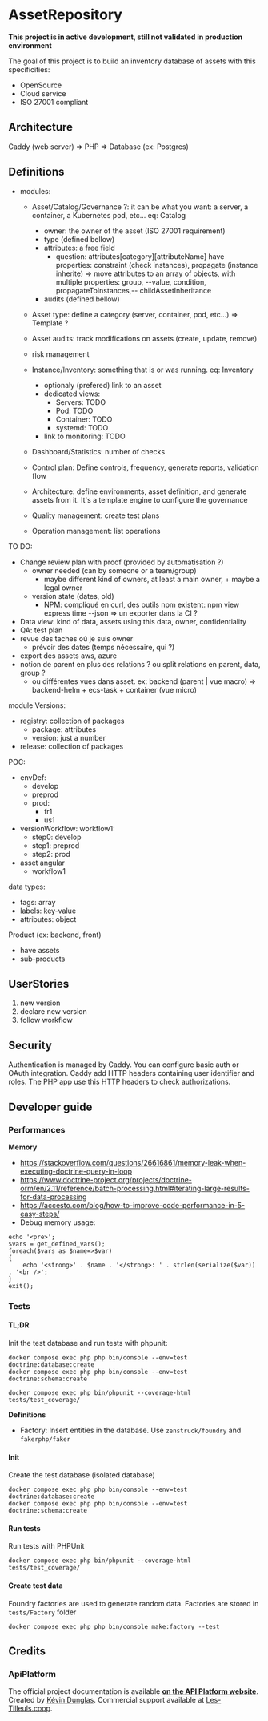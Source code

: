 # AssetRepository

**This project is in active development, still not validated in production environment**

The goal of this project is to build an inventory database of assets with this specificities:
* OpenSource
* Cloud service
* ISO 27001 compliant

## Architecture

Caddy (web server) => PHP => Database (ex: Postgres)


## Definitions

* modules:
  * Asset/Catalog/Governance ?: it can be what you want: a server, a container, a Kubernetes pod, etc...  eq: Catalog
    * owner: the owner of the asset (ISO 27001 requirement)
    * type (defined bellow)
    * attributes: a free field
      * question: attributes[category][attributeName] have properties: constraint (check instances), propagate (instance inherite) => move attributes to an array of objects, with multiple properties: group, --value, condition, propagateToInstances,-- childAssetInheritance
    * audits (defined bellow)
  * Asset type: define a category (server, container, pod, etc...)  => Template ?
  * Asset audits: track modifications on assets (create, update, remove)
  * risk management

  * Instance/Inventory: something that is or was running. eq: Inventory
    * optionaly (prefered) link to an asset
    * dedicated views:
      * Servers: TODO
      * Pod: TODO
      * Container: TODO
      * systemd: TODO
    * link to monitoring: TODO
  * Dashboard/Statistics: number of checks
  * Control plan: Define controls, frequency, generate reports, validation flow

  * Architecture: define environments, asset definition, and generate assets from it. It's a template engine to configure the governance

  * Quality management: create test plans
  * Operation management: list operations

TO DO:
* Change review plan with proof (provided by automatisation ?)
  * owner needed (can by someone or a team/group)
    * maybe different kind of owners, at least a main owner, + maybe a legal owner
  * version state (dates, old)
    * NPM: compliqué en curl, des outils npm existent: npm view express time --json => un exporter dans la CI ?
* Data view: kind of data, assets using this data, owner, confidentiality
* QA: test plan
* revue des taches où je suis owner
  * prévoir des dates (temps nécessaire, qui ?)
* export des assets aws, azure
* notion de parent en plus des relations ? ou split relations en parent, data, group ?
  * ou différentes vues dans asset. ex: backend (parent | vue macro) => backend-helm + ecs-task + container (vue micro)


module Versions:
* registry: collection of packages
  * package: attributes
  * version: just a number
* release: collection of packages

POC:
- envDef:
  - develop
  - preprod
  - prod:
      - fr1
      - us1
- versionWorkflow: workflow1:
  - step0: develop
  - step1: preprod
  - step2: prod
- asset angular
  - workflow1

data types:
* tags: array
* labels: key-value
* attributes: object


Product (ex: backend, front)
* have assets
* sub-products

## UserStories

1. new version
  1. declare new version
  2. follow workflow

## Security

Authentication is managed by Caddy. You can configure basic auth or OAuth integration.
Caddy add HTTP headers containing user identifier and roles.
The PHP app use this HTTP headers to check authorizations.

## Developer guide

### Performances

**Memory**
* https://stackoverflow.com/questions/26616861/memory-leak-when-executing-doctrine-query-in-loop
* https://www.doctrine-project.org/projects/doctrine-orm/en/2.11/reference/batch-processing.html#iterating-large-results-for-data-processing
* https://accesto.com/blog/how-to-improve-code-performance-in-5-easy-steps/
* Debug memory usage:
```
echo '<pre>';
$vars = get_defined_vars();
foreach($vars as $name=>$var)
{
    echo '<strong>' . $name . '</strong>: ' . strlen(serialize($var)) . '<br />';
}
exit();
```

### Tests

#### TL;DR

Init the test database and run tests with phpunit:

```
docker compose exec php php bin/console --env=test doctrine:database:create
docker compose exec php php bin/console --env=test doctrine:schema:create

docker compose exec php bin/phpunit --coverage-html tests/test_coverage/
```

**Definitions**
* Factory: Insert entities in the database. Use `zenstruck/foundry` and `fakerphp/faker`

#### Init

Create the test database (isolated database)
```
docker compose exec php php bin/console --env=test doctrine:database:create
docker compose exec php php bin/console --env=test doctrine:schema:create
```

#### Run tests

Run tests with PHPUnit

```
docker compose exec php bin/phpunit --coverage-html tests/test_coverage/
```

#### Create test data

Foundry factories are used to generate random data.
Factories are stored in `tests/Factory` folder
```
docker compose exec php php bin/console make:factory --test
```

## Credits

### ApiPlatform

The official project documentation is available **[on the API Platform website](https://api-platform.com)**.
Created by [Kévin Dunglas](https://dunglas.fr). Commercial support available at [Les-Tilleuls.coop](https://les-tilleuls.coop).
